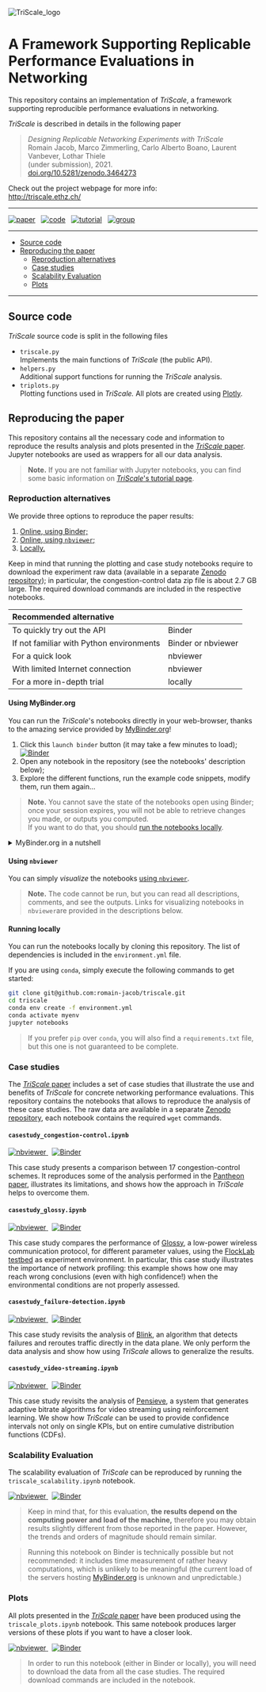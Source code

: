 ![TriScale_logo](triscale_logo.svg)

# A Framework Supporting Replicable Performance Evaluations in Networking

This repository contains an implementation of _TriScale_, a framework supporting reproducible performance evaluations in networking. 

_TriScale_ is described in details in the following paper

> _Designing Replicable Networking Experiments with TriScale_  
Romain Jacob, Marco Zimmerling, Carlo Alberto Boano, Laurent Vanbever, Lothar Thiele   
(under submission), 2021.  
[doi.org/10.5281/zenodo.3464273](https://doi.org/10.5281/zenodo.3464273)

Check out the project webpage for more info:  
http://triscale.ethz.ch/

---

[![paper](https://img.shields.io/badge/_-Paper-blue?logo=adobeacrobatreader)](https://doi.org/10.5281/zenodo.3464273)&nbsp;&nbsp;
[![code](https://img.shields.io/badge/_-Code-blue?logo=github)](https://github.com/romain-jacob/triscale)&nbsp;&nbsp;
[![tutorial](https://img.shields.io/badge/-Tutorial-blue?logo=airplayvideo)](https://github.com/romain-jacob/triscale/blob/master/tutorial/README.md)&nbsp;&nbsp;
[![group](https://img.shields.io/badge/-Discussion-blue?logo=theconversation)](https://github.com/romain-jacob/triscale/discussions)
<!-- [![group](https://img.shields.io/badge/-Discussion-blue?logo=theconversation)](https://groups.google.com/g/triscale) -->
<!--![docs](https://img.shields.io/badge/-Documentation-orange?logo=googlesheets)-->

---

<!-- TOC depthFrom:2 depthTo:3 -->

- [Source code](#source-code)
- [Reproducing the paper](#reproducing-the-paper)
    - [Reproduction alternatives](#reproduction-alternatives)
    - [Case studies](#case-studies)
    - [Scalability Evaluation](#scalability-evaluation)
    - [Plots](#plots)

<!-- /TOC -->

---

## Source code

_TriScale_ source code is split in the following files

- `triscale.py`  
Implements the main functions of _TriScale_ (the public API).
- `helpers.py`  
Additional support functions for running the _TriScale_ analysis.
- `triplots.py`  
Plotting functions used in _TriScale._ All plots are created using [Plotly](https://github.com/plotly/plotly.py).

## Reproducing the paper

This repository contains all the necessary code and information to reproduce the results analysis and plots presented in the [_TriScale_ paper](https://doi.org/10.5281/zenodo.3464273). Jupyter notebooks are used as wrappers for all our data analysis.

> **Note.** If you are not familiar with Jupyter notebooks, you can find some basic information on [_TriScale_'s tutorial page](tutorial/README.md).

### Reproduction alternatives

We provide three options to reproduce the paper results:

1. [Online, using Binder;](#using-mybinderorg)
1. [Online, using `nbviewer`;](#using-nbviewer)
1. [Locally.](#running-locally)

Keep in mind that running the plotting and case study notebooks require to download the experiment raw data (available in a separate [Zenodo repository](https://doi.org/10.5281/zenodo.3451417)); in particular, the congestion-control data zip file is about 2.7 GB large. The required download commands are included in the respective notebooks.

| Recommended alternative||
|:---|:---|
| To quickly try out the API | Binder |
| If not familiar with Python environments | Binder or nbviewer |
| For a quick look | nbviewer |
| With limited Internet connection | nbviewer |
| For a more in-depth trial | locally |

#### Using MyBinder.org

You can run the _TriScale_'s notebooks directly in your web-browser, thanks to the amazing service provided by [MyBinder.org](https://mybinder.org/)!

1. Click this `launch binder` button (it may take a few minutes to load);  
 [![Binder](https://mybinder.org/badge_logo.svg)](https://mybinder.org/v2/gh/romain-jacob/triscale/master?filepath=triscale_demo.ipynb)  
2. Open any notebook in the repository (see the notebooks' description below);
2. Explore the different functions, run the example code snippets, modify them, run them again...

> **Note.** You cannot save the state of the notebooks open using Binder; once your session expires, you will not be able to retrieve changes you made, or outputs you computed.  
If you want to do that, you should [run the notebooks locally]().

<details>
<summary> MyBinder.org in a nutshell
</summary>
  <br />
  <p>
    MyBinder.org is a service that fetches a public repository, builds a Docker image with all required dependencies, then runs and serves an image in a cloud platform, making it accessible to anyone with on the web, without requiring any install!
  </p>
  <p>
    Best of all, MyBinder.org is a free and open-source service, managed for scientists by scientists. Check it out, it's really cool!
    <br />
  </p>
</details>

#### Using `nbviewer`

You can simply _visualize_ the notebooks [using `nbviewer`](https://nbviewer.jupyter.org/). 

> **Note.** The code cannot be run, but you can read all descriptions, comments, and see the outputs. Links for visualizing notebooks in `nbviewer`are provided in the descriptions below.

#### Running locally

You can run the notebooks locally by cloning this repository. The list of dependencies is included in the `environment.yml` file. 

If you are using `conda`, simply execute the following commands to get started:

```bash
git clone git@github.com:romain-jacob/triscale.git
cd triscale
conda env create -f environment.yml
conda activate myenv
jupyter notebooks
```

> If you prefer `pip` over `conda`, you will also find a `requirements.txt` file, but this one is not guaranteed to be complete.

### Case studies

The [_TriScale_ paper](https://doi.org/10.5281/zenodo.3464273) includes a set of case studies that illustrate the use and benefits of _TriScale_ for concrete networking performance evaluations.
This repository contains the notebooks that allows to reproduce the analysis of these case studies. The raw data are available in a separate [Zenodo repository](https://doi.org/10.5281/zenodo.3451417), each notebook contains the required `wget` commands.

#### `casestudy_congestion-control.ipynb`

[![nbviewer](https://img.shields.io/badge/render-nbviewer-orange.svg?logo=jupyter) ](https://nbviewer.jupyter.org/github/romain-jacob/triscale/blob/master/casestudy_congestion-control.ipynb)
&nbsp;
[![Binder](https://mybinder.org/badge_logo.svg)](https://mybinder.org/v2/gh/romain-jacob/triscale/master?filepath=casestudy_congestion-control.ipynb)

This case study presents a comparison between 17 congestion-control schemes. It reproduces some of the analysis performed in the [Pantheon paper](https://pantheon.stanford.edu/), illustrates its limitations, and shows how the approach in _TriScale_ helps to overcome them.

#### `casestudy_glossy.ipynb`

[![nbviewer](https://img.shields.io/badge/render-nbviewer-orange.svg?logo=jupyter) ](https://nbviewer.jupyter.org/github/romain-jacob/triscale/blob/master/casestudy_glossy.ipynb)
&nbsp;
[![Binder](https://mybinder.org/badge_logo.svg)](https://mybinder.org/v2/gh/romain-jacob/triscale/master?filepath=casestudy_glossy.ipynb)

This case study compares the performance of [Glossy](https://ieeexplore.ieee.org/document/5779066), a low-power wireless communication protocol, for different parameter values, using the [FlockLab testbed](http://flocklab.ethz.ch/) as experiment environment.
In particular, this case study illustrates the importance of network profiling: this example shows how one may reach wrong conclusions (even with high confidence!) when the environmental conditions are not properly assessed.

#### `casestudy_failure-detection.ipynb`

[![nbviewer](https://img.shields.io/badge/render-nbviewer-orange.svg?logo=jupyter) ](https://nbviewer.jupyter.org/github/romain-jacob/triscale/blob/master/casestudy_failure-detection.ipynb)
&nbsp;
[![Binder](https://mybinder.org/badge_logo.svg)](https://mybinder.org/v2/gh/romain-jacob/triscale/master?filepath=casestudy_failure-detection.ipynb)

This case study revisits the analysis of [Blink](https://www.usenix.org/conference/nsdi19/presentation/holterbach), an algorithm that detects failures and reroutes traffic directly in the data plane. We only perform the data analysis and show how using _TriScale_ allows to generalize the results.


#### `casestudy_video-streaming.ipynb`

[![nbviewer](https://img.shields.io/badge/render-nbviewer-orange.svg?logo=jupyter) ](https://nbviewer.jupyter.org/github/romain-jacob/triscale/blob/master/casestudy_video-streaming.ipynb)
&nbsp;
[![Binder](https://mybinder.org/badge_logo.svg)](https://mybinder.org/v2/gh/romain-jacob/triscale/master?filepath=casestudy_video-streaming.ipynb)

This case study revisits the analysis of [Pensieve](https://dl.acm.org/doi/10.1145/3098822.3098843), a system that generates adaptive bitrate algorithms for video streaming using reinforcement learning.
We show how _TriScale_ can be used to provide confidence intervals not only on single KPIs, but on entire cumulative distribution functions (CDFs).

### Scalability Evaluation

The scalability evaluation of _TriScale_ can be reproduced by running the `triscale_scalability.ipynb` notebook.

[![nbviewer](https://img.shields.io/badge/render-nbviewer-orange.svg?logo=jupyter) ](https://nbviewer.jupyter.org/github/romain-jacob/triscale/blob/master/triscale_scalability.ipynb)
&nbsp;
[![Binder](https://mybinder.org/badge_logo.svg)](https://mybinder.org/v2/gh/romain-jacob/triscale/master?filepath=triscale_scalability.ipynb)


> Keep in mind that, for this evaluation, **the results depend on the computing power and load of the machine,** therefore you may obtain results slightly different from those reported in the paper. However, the trends and orders of magnitude should remain similar.

> Running this notebook on Binder is technically possible but not recommended: it includes time measurement of rather heavy computations, which is unlikely to be meaningful (the current load of the servers hosting [MyBinder.org](https://mybinder.org/) is unknown and unpredictable.)

### Plots

All plots presented in the [_TriScale_ paper](https://doi.org/10.5281/zenodo.3464273) have been produced using the `triscale_plots.ipynb` notebook. This same notebook produces larger versions of these plots if you want to have a closer look.

[![nbviewer](https://img.shields.io/badge/render-nbviewer-orange.svg?logo=jupyter) ](https://nbviewer.jupyter.org/github/romain-jacob/triscale/blob/master/triscale_plots.ipynb)
&nbsp;
[![Binder](https://mybinder.org/badge_logo.svg)](https://mybinder.org/v2/gh/romain-jacob/triscale/master?filepath=triscale_plots.ipynb)

> In order to run this notebook (either in Binder or locally), you will need to download the data from all the case studies. The required download commands are included in the notebook.
